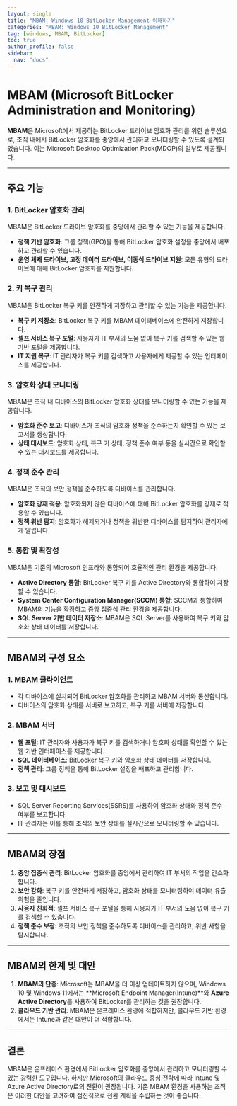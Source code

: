 ```yaml
---
layout: single
title: "MBAM: Windows 10 BitLocker Management 이해하기"
categories: "MBAM: Windows 10 BitLocker Management"
tag: [windows, MBAM, BitLocker]
toc: true
author_profile: false
sidebar:
  nav: "docs"
---
```


# MBAM (Microsoft BitLocker Administration and Monitoring)

**MBAM**은 Microsoft에서 제공하는 BitLocker 드라이브 암호화 관리를 위한 솔루션으로, 조직 내에서 BitLocker 암호화를 중앙에서 관리하고 모니터링할 수 있도록 설계되었습니다. 이는 Microsoft Desktop Optimization Pack(MDOP)의 일부로 제공됩니다.

---

## 주요 기능

### 1. BitLocker 암호화 관리
MBAM은 BitLocker 드라이브 암호화를 중앙에서 관리할 수 있는 기능을 제공합니다.
- **정책 기반 암호화**: 그룹 정책(GPO)을 통해 BitLocker 암호화 설정을 중앙에서 배포하고 관리할 수 있습니다.
- **운영 체제 드라이브, 고정 데이터 드라이브, 이동식 드라이브 지원**: 모든 유형의 드라이브에 대해 BitLocker 암호화를 지원합니다.

### 2. 키 복구 관리
MBAM은 BitLocker 복구 키를 안전하게 저장하고 관리할 수 있는 기능을 제공합니다.
- **복구 키 저장소**: BitLocker 복구 키를 MBAM 데이터베이스에 안전하게 저장합니다.
- **셀프 서비스 복구 포털**: 사용자가 IT 부서의 도움 없이 복구 키를 검색할 수 있는 웹 기반 포털을 제공합니다.
- **IT 지원 복구**: IT 관리자가 복구 키를 검색하고 사용자에게 제공할 수 있는 인터페이스를 제공합니다.

### 3. 암호화 상태 모니터링
MBAM은 조직 내 디바이스의 BitLocker 암호화 상태를 모니터링할 수 있는 기능을 제공합니다.
- **암호화 준수 보고**: 디바이스가 조직의 암호화 정책을 준수하는지 확인할 수 있는 보고서를 생성합니다.
- **상태 대시보드**: 암호화 상태, 복구 키 상태, 정책 준수 여부 등을 실시간으로 확인할 수 있는 대시보드를 제공합니다.

### 4. 정책 준수 관리
MBAM은 조직의 보안 정책을 준수하도록 디바이스를 관리합니다.
- **암호화 강제 적용**: 암호화되지 않은 디바이스에 대해 BitLocker 암호화를 강제로 적용할 수 있습니다.
- **정책 위반 탐지**: 암호화가 해제되거나 정책을 위반한 디바이스를 탐지하여 관리자에게 알립니다.

### 5. 통합 및 확장성
MBAM은 기존의 Microsoft 인프라와 통합되어 효율적인 관리 환경을 제공합니다.
- **Active Directory 통합**: BitLocker 복구 키를 Active Directory와 통합하여 저장할 수 있습니다.
- **System Center Configuration Manager(SCCM) 통합**: SCCM과 통합하여 MBAM의 기능을 확장하고 중앙 집중식 관리 환경을 제공합니다.
- **SQL Server 기반 데이터 저장소**: MBAM은 SQL Server를 사용하여 복구 키와 암호화 상태 데이터를 저장합니다.

---

## MBAM의 구성 요소

### 1. MBAM 클라이언트
- 각 디바이스에 설치되어 BitLocker 암호화를 관리하고 MBAM 서버와 통신합니다.
- 디바이스의 암호화 상태를 서버로 보고하고, 복구 키를 서버에 저장합니다.

### 2. MBAM 서버
- **웹 포털**: IT 관리자와 사용자가 복구 키를 검색하거나 암호화 상태를 확인할 수 있는 웹 기반 인터페이스를 제공합니다.
- **SQL 데이터베이스**: BitLocker 복구 키와 암호화 상태 데이터를 저장합니다.
- **정책 관리**: 그룹 정책을 통해 BitLocker 설정을 배포하고 관리합니다.

### 3. 보고 및 대시보드
- SQL Server Reporting Services(SSRS)를 사용하여 암호화 상태와 정책 준수 여부를 보고합니다.
- IT 관리자는 이를 통해 조직의 보안 상태를 실시간으로 모니터링할 수 있습니다.

---

## MBAM의 장점

1. **중앙 집중식 관리**: BitLocker 암호화를 중앙에서 관리하여 IT 부서의 작업을 간소화합니다.
2. **보안 강화**: 복구 키를 안전하게 저장하고, 암호화 상태를 모니터링하여 데이터 유출 위험을 줄입니다.
3. **사용자 친화적**: 셀프 서비스 복구 포털을 통해 사용자가 IT 부서의 도움 없이 복구 키를 검색할 수 있습니다.
4. **정책 준수 보장**: 조직의 보안 정책을 준수하도록 디바이스를 관리하고, 위반 사항을 탐지합니다.

---

## MBAM의 한계 및 대안

1. **MBAM의 단종**: Microsoft는 MBAM을 더 이상 업데이트하지 않으며, Windows 10 및 Windows 11에서는 **Microsoft Endpoint Manager(Intune)**와 **Azure Active Directory**를 사용하여 BitLocker를 관리하는 것을 권장합니다.
2. **클라우드 기반 관리**: MBAM은 온프레미스 환경에 적합하지만, 클라우드 기반 환경에서는 Intune과 같은 대안이 더 적합합니다.

---

## 결론

MBAM은 온프레미스 환경에서 BitLocker 암호화를 중앙에서 관리하고 모니터링할 수 있는 강력한 도구입니다. 하지만 Microsoft의 클라우드 중심 전략에 따라 Intune 및 Azure Active Directory로의 전환이 권장됩니다. 기존 MBAM 환경을 사용하는 조직은 이러한 대안을 고려하여 점진적으로 전환 계획을 수립하는 것이 좋습니다.
